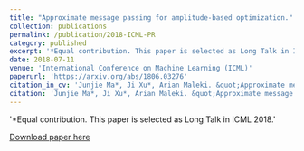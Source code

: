 ```yaml
---
title: "Approximate message passing for amplitude-based optimization."
collection: publications
permalink: /publication/2018-ICML-PR
category: published
excerpt: '*Equal contribution. This paper is selected as Long Talk in ICML 2018.'
date: 2018-07-11
venue: 'International Conference on Machine Learning (ICML)'
paperurl: 'https://arxiv.org/abs/1806.03276'
citation_in_cv: 'Junjie Ma*, Ji Xu*, Arian Maleki. &quot;Approximate message passing for amplitude-based optimization.&quot; <i>International Conference on Machine Learning (ICML)</i>, 2018 (Long Talk + Travel Award).'
citation: 'Junjie Ma*, Ji Xu*, Arian Maleki. &quot;Approximate message passing for amplitude-based optimization.&quot; <i>International Conference on Machine Learning (ICML)</i>, 2018.'
---
```

'*Equal contribution. This paper is selected as Long Talk in ICML 2018.'

[Download paper here](https://arxiv.org/pdf/1806.03276.pdf)
